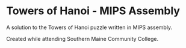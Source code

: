 # Towers of Hanoi - MIPS Assembly

A solution to the Towers of Hanoi puzzle written in MIPS assembly.

Created while attending Southern Maine Community College.
